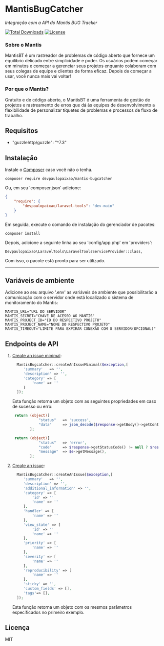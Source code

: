 # MantisBugCatcher
_Integração com a API do Mantis BUG Tracker_

[![Total Downloads](https://poser.pugx.org/devpaulopaixao/mantis-bugcatcher/downloads)](https://packagist.org/packages/devpaulopaixao/mantis-bugcatcher)
[![License](https://poser.pugx.org/devpaulopaixao/mantis-bugcatcher/license)](https://packagist.org/packages/devpaulopaixao/mantis-bugcatcher)

### Sobre o Mantis

MantisBT é um rastreador de problemas de código aberto que fornece um equilíbrio delicado entre simplicidade e poder. Os usuários podem começar em minutos e começar a gerenciar seus projetos enquanto colaboram com seus colegas de equipe e clientes de forma eficaz. Depois de começar a usar, você nunca mais vai voltar!

### Por que o Mantis?

Gratuito e de código aberto, o MantisBT é uma ferramenta de gestão de projetos e rastreamento de erros que dá às equipes de desenvolvimento a flexibilidade de personalizar tíquetes de problemas e processos de fluxo de trabalho.

## Requisitos

*  "guzzlehttp/guzzle": "^7.3"

## Instalação

Instale o [Composer](http://getcomposer.org) caso você não o tenha.
```
composer require devpaulopaixao/mantis-bugcatcher
```
Ou, em seu 'composer.json' adicione:

```json
{
    "require": {
        "devpaulopaixao/laravel-tools": "dev-main"
    }
}
```

Em seguida, execute o comando de instalação do gerenciador de pacotes:

    composer install

Depois, adicione a seguinte linha ao seu 'config/app.php' em 'providers':

    Devpaulopaixao\LaravelTools\LaravelToolsServiceProvider::class,

Com isso, o pacote está pronto para ser utilizado.

----------------------------------------------------------------------------------------------------------------------------

## Variáveis de ambiente

Adicione ao seu arquivo '.env' as variáveis de ambiente que possibilitarão a comunicação com o servidor onde está localizado o sistema de monitoramento do Mantis:

    MANTIS_URL="URL DO SERVIDOR"
    MANTIS_SECRET="CHAVE DE ACESSO AO MANTIS"
    MANTIS_PROJECT_ID="ID DO RESPECTIVO PROJETO"
    MANTIS_PROJECT_NAME="NOME DO RESPECTIVO PROJETO"
    MANTIS_TIMEOUT="LIMITE PARA EXPIRAR CONEXÃO COM O SERVIDOR(OPCIONAL)"

## Endpoints de API

1. [Create an issue minimal](https://documenter.getpostman.com/view/29959/mantis-bug-tracker-rest-api/7Lt6zkP#028dda86-2165-b74a-490b-7e0487eeb853):

   ```php
     MantisBugcatcher::createAnIssueMinimal($exception,[
        'summary'   => '',
        'description' => '',
        'category' => [
            'name' => ''
        ]
     ]);
   ```
    Esta função retorna um objeto com as seguintes propriedades em caso de sucesso ou erro:

    ```php
     return (object)[
                "status"   => 'success',
                "data"     => json_decode($response->getBody()->getContents())
            ];
   ```
    ```php
     return (object)[
                "status"   => 'error',
                "code"     => $response->getStatusCode() != null ? $response->getStatusCode() : 000,
                "message"  => $e->getMessage(),
            ];
   ```
2. [Create an issue](https://documenter.getpostman.com/view/29959/mantis-bug-tracker-rest-api/7Lt6zkP#a3f345e6-c4b6-1361-3b61-839f9205a954):

   ```php
     MantisBugcatcher::createAnIssue($exception,[
        'summary'   => '',
        'description' => '',
        'additional_information' => '',
        'category' => [
            'id' => ''
            'name' => ''
        ],
        'handler' => [
            'name' => ''
        ],
        'view_state' => [
            'id' => ''
            'name' => ''
        ],
        'priority' => [
            'name' => ''
        ],
        'severity' => [
            'name' => ''
        ],
        'reproducibility' => [
            'name' => ''
        ],
        'sticky' => '',
        'custom_fields' => [],
        'tags'=> [],
     ]);
   ```
    Esta função retorna um objeto com os mesmos parâmetros especificados no primeiro exemplo.

## Licença

MIT

<!-- markdownlint-enable -->
<!-- prettier-ignore-end -->
